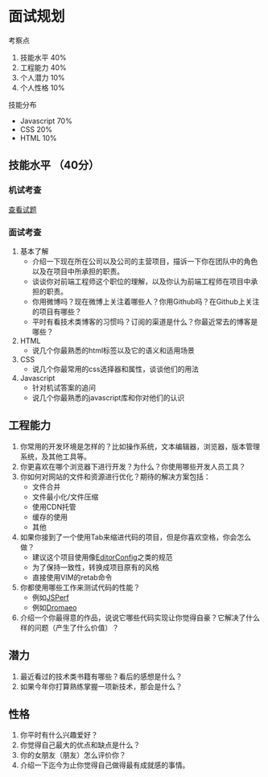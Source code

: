 # 面试规划

考察点

1. 技能水平 40%
2. 工程能力 40%
3. 个人潜力 10%
4. 个人性格 10%

技能分布

- Javascript    70%
- CSS           20%
- HTML          10%

## 技能水平 （40分）

### 机试考查 

[查看试题](https://github.com/thecnUED/workFolder/blob/master/interview/test.md)

### 面试考查

1. 基本了解
    - 介绍一下现在所在公司以及公司的主营项目，描诉一下你在团队中的角色以及在项目中所承担的职责。
    - 谈谈你对前端工程师这个职位的理解，以及你认为前端工程师在项目中承担的职责。
    - 你用微博吗？现在微博上关注着哪些人？你用Github吗？在Github上关注的项目有哪些？
    - 平时有看技术类博客的习惯吗？订阅的渠道是什么？你最近常去的博客是哪些？
2. HTML
    - 说几个你最熟悉的html标签以及它的语义和适用场景
3. CSS
    - 说几个你最常用的css选择器和属性，谈谈他们的用法
4. Javascript
    - 针对机试答案的追问
    - 说几个你最熟悉的javascript库和你对他们的认识

## 工程能力 

1. 你常用的开发环境是怎样的？比如操作系统，文本编辑器，浏览器，版本管理系统，及其他工具等。
2. 你更喜欢在哪个浏览器下进行开发？为什么？你使用哪些开发人员工具？
3. 你如何对网站的文件和资源进行优化？期待的解决方案包括：
    - 文件合并
    - 文件最小化/文件压缩
    - 使用CDN托管
    - 缓存的使用
    - 其他
4. 如果你接到了一个使用Tab来缩进代码的项目，但是你喜欢空格，你会怎么做？
    - 建议这个项目使用像[EditorConfig](http://editorconfig.org)之类的规范
    - 为了保持一致性，转换成项目原有的风格
    - 直接使用VIM的retab命令
5. 你都使用哪些工作来测试代码的性能？
    - 例如[JSPerf](http://jsperf.com/)
    - 例如[Dromaeo](http://dromaeo.com/)
6. 介绍一个你最得意的作品，说说它哪些代码实现让你觉得自豪？它解决了什么样的问题（产生了什么价值）？

## 潜力

1. 最近看过的技术类书籍有哪些？看后的感想是什么？
2. 如果今年你打算熟练掌握一项新技术，那会是什么？

## 性格

1. 你平时有什么兴趣爱好？
2. 你觉得自己最大的优点和缺点是什么？
3. 你的女朋友（朋友）怎么评价你？
4. 介绍一下迄今为止你觉得自己做得最有成就感的事情。


